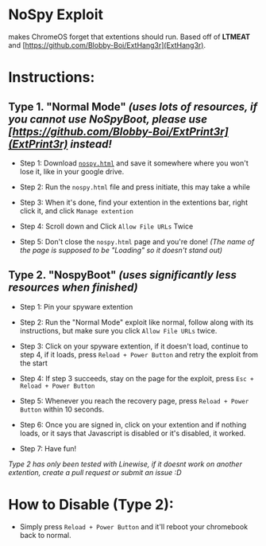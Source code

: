 # NoSpy Exploit
makes ChromeOS forget that extentions should run.
Based off of **LTMEAT** and [https://github.com/Blobby-Boi/ExtHang3r](ExtHang3r). 
#
# Instructions:

## Type 1. "Normal Mode" *(uses lots of resources, if you cannot use NoSpyBoot, please use [https://github.com/Blobby-Boi/ExtPrint3r](ExtPrint3r) instead!*
* Step 1: Download [`nospy.html`](https://github.com/dmdtutorials-com/NoSpy/blob/main/nospy.html) and save it somewhere where you won't lose it, like in your google drive.

* Step 2: Run the `nospy.html` file and press initiate, this may take a while

* Step 3: When it's done, find your extention in the extentions bar, right click it, and click `Manage extention`

* Step 4: Scroll down and Click `Allow File URLs` Twice

* Step 5: Don't close the `nospy.html` page and you're done! *(The name of the page is supposed to be "Loading" so it doesn't stand out)*
  
## Type 2. "NospyBoot" *(uses significantly less resources when finished)*

* Step 1: Pin your spyware extention

* Step 2: Run the "Normal Mode" exploit like normal, follow along with its instructions, but make sure you click `Allow File URLs` twice.

* Step 3: Click on your spyware extention, if it doesn't load, continue to step 4, if it loads, press `Reload + Power Button` and retry the exploit from the start

* Step 4: If step 3 succeeds, stay on the page for the exploit, press ` Esc + Reload + Power Button `

* Step 5: Whenever you reach the recovery page, press ` Reload + Power Button ` within 10 seconds.

* Step 6: Once you are signed in, click on your extention and if nothing loads, or it says that Javascript is disabled or it's disabled, it worked.

* Step 7: Have fun!



*Type 2 has only been tested with Linewise, if it doesnt work on another extention, create a pull request or submit an issue :D*


# How to Disable (Type 2):
- Simply press `Reload + Power Button` and it'll reboot your chromebook back to normal.
